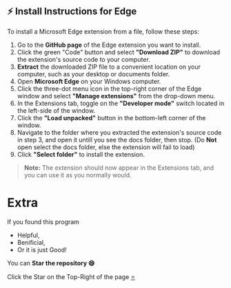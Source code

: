 ## ⚡ Install Instructions for Edge

To install a Microsoft Edge extension from a file, follow these steps:

1. Go to the **GitHub page** of the Edge extension you want to install.
2. Click the green "Code" button and select **"Download ZIP"** to download the extension's source code to your computer.
3. **Extract** the downloaded ZIP file to a convenient location on your computer, such as your desktop or documents folder.
4. Open **Microsoft Edge** on your Windows computer.
5. Click the three-dot menu icon in the top-right corner of the Edge window and select **"Manage extensions"** from the drop-down menu.
6. In the Extensions tab, toggle on the **"Developer mode"** switch located in the left-side of the window.
7. Click the **"Load unpacked"** button in the bottom-left corner of the window.
8. Navigate to the folder where you extracted the extension's source code in step 3, and open it untill you see the docs folder, then stop. (Do **Not** open select the docs folder, else the extension will fail to load)
10. Click **"Select folder"** to install the extension.

> **Note:** The extension should now appear in the Extensions tab, and you can use it as you normally would.

# Extra

If you found this program

- Helpful, 
- Benificial,
- Or it is just Good!

You can **Star the repository 😄**

Click the Star on the Top-Right of the page [⭐](https://github.com/SintcoLTD/sparxmaths)
